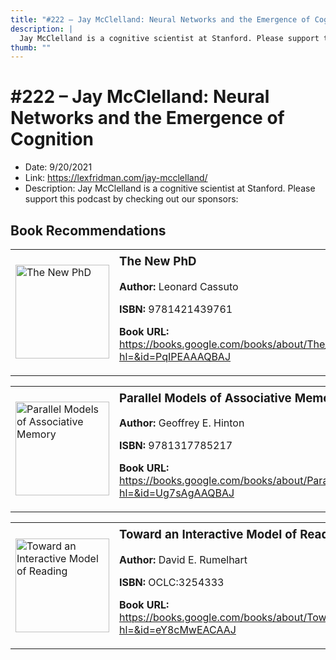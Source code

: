 ```yaml
---
title: "#222 – Jay McClelland: Neural Networks and the Emergence of Cognition"
description: |
  Jay McClelland is a cognitive scientist at Stanford. Please support this podcast by checking out our sponsors:"
thumb: ""
---
```


# #222 – Jay McClelland: Neural Networks and the Emergence of Cognition

  - Date: 9/20/2021
  - Link: https://lexfridman.com/jay-mcclelland/
  - Description: Jay McClelland is a cognitive scientist at Stanford. Please support this podcast by checking out our sponsors:

## Book Recommendations

<table style="border: none;"><tr style="border: none;"><td style="border: none;"><img src="https://books.google.com/books/content?id=PqIPEAAAQBAJ&printsec=frontcover&img=1&zoom=1&edge=curl&source=gbs_api" alt="The New PhD" width="150" style="vertical-align: top;"></td><td style="border: none; vertical-align: top;"><h3 style='margin-top: 5'>The New PhD</h3><p><strong>Author:</strong> Leonard Cassuto</p><p><strong>ISBN:</strong> 9781421439761</p><p><strong>Book URL:</strong> <a href="https://books.google.com/books/about/The_New_PhD.html?hl=&id=PqIPEAAAQBAJ">https://books.google.com/books/about/The_New_PhD.html?hl=&id=PqIPEAAAQBAJ</a></p></td></tr></table>
<table style="border: none;"><tr style="border: none;"><td style="border: none;"><img src="https://books.google.com/books/content?id=Ug7sAgAAQBAJ&printsec=frontcover&img=1&zoom=1&edge=curl&source=gbs_api" alt="Parallel Models of Associative Memory" width="150" style="vertical-align: top;"></td><td style="border: none; vertical-align: top;"><h3 style='margin-top: 5'>Parallel Models of Associative Memory</h3><p><strong>Author:</strong> Geoffrey E. Hinton</p><p><strong>ISBN:</strong> 9781317785217</p><p><strong>Book URL:</strong> <a href="https://books.google.com/books/about/Parallel_Models_of_Associative_Memory.html?hl=&id=Ug7sAgAAQBAJ">https://books.google.com/books/about/Parallel_Models_of_Associative_Memory.html?hl=&id=Ug7sAgAAQBAJ</a></p></td></tr></table>
<table style="border: none;"><tr style="border: none;"><td style="border: none;"><img src="None" alt="Toward an Interactive Model of Reading" width="150" style="vertical-align: top;"></td><td style="border: none; vertical-align: top;"><h3 style='margin-top: 5'>Toward an Interactive Model of Reading</h3><p><strong>Author:</strong> David E. Rumelhart</p><p><strong>ISBN:</strong> OCLC:3254333</p><p><strong>Book URL:</strong> <a href="https://books.google.com/books/about/Toward_an_Interactive_Model_of_Reading.html?hl=&id=eY8cMwEACAAJ">https://books.google.com/books/about/Toward_an_Interactive_Model_of_Reading.html?hl=&id=eY8cMwEACAAJ</a></p></td></tr></table>
